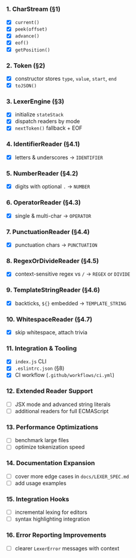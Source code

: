 ### 1. CharStream (§1)
- [x] `current()`
- [x] `peek(offset)`
- [x] `advance()`
- [x] `eof()`
- [x] `getPosition()`

### 2. Token (§2)
- [x] constructor stores `type`, `value`, `start`, `end`
- [x] `toJSON()`

### 3. LexerEngine (§3)
- [x] initialize `stateStack`
- [x] dispatch readers by mode
- [x] `nextToken()` fallback + EOF

### 4. IdentifierReader (§4.1)
- [x] letters & underscores → `IDENTIFIER`

### 5. NumberReader (§4.2)
- [x] digits with optional `.` → `NUMBER`

### 6. OperatorReader (§4.3)
- [x] single & multi-char → `OPERATOR`

### 7. PunctuationReader (§4.4)
- [x] punctuation chars → `PUNCTUATION`

### 8. RegexOrDivideReader (§4.5)
 - [x] context-sensitive regex vs `/` → `REGEX` or `DIVIDE`

### 9. TemplateStringReader (§4.6)
 - [x] backticks, `${}` embedded → `TEMPLATE_STRING`

### 10. WhitespaceReader (§4.7)
 - [x] skip whitespace, attach trivia

### 11. Integration & Tooling
- [x] `index.js` CLI
- [x] `.eslintrc.json` (§8)
- [x] CI workflow (`.github/workflows/ci.yml`)

### 12. Extended Reader Support
- [ ] JSX mode and advanced string literals
- [ ] additional readers for full ECMAScript

### 13. Performance Optimizations
- [ ] benchmark large files
- [ ] optimize tokenization speed

### 14. Documentation Expansion
- [ ] cover more edge cases in `docs/LEXER_SPEC.md`
- [ ] add usage examples

### 15. Integration Hooks
- [ ] incremental lexing for editors
- [ ] syntax highlighting integration

### 16. Error Reporting Improvements
- [ ] clearer `LexerError` messages with context
